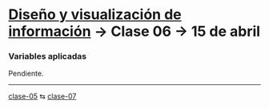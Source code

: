 # [Diseño y visualización de información](https://github.com/profesorfaco/aud5v027-2025) → Clase 06 → 15 de abril

### Variables aplicadas

Pendiente.

_ _ _ _ 

[clase-05](https://github.com/profesorfaco/aud5v027-2025/blob/main/clase-05/README.md) ⇆ [clase-07](https://github.com/profesorfaco/aud5v027-2025/blob/main/clase-07/README.md)
